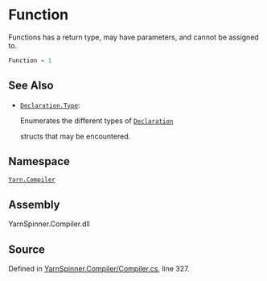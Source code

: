 # Function

Functions has a return type, may have parameters, and cannot be assigned to.

```csharp
Function = 1
```

## See Also

* [`Declaration.Type`](./): 

  Enumerates the different types of [`Declaration`](../declaration/)

  structs that may be encountered.

## Namespace

[`Yarn.Compiler`](../)

## Assembly

YarnSpinner.Compiler.dll

## Source

Defined in [YarnSpinner.Compiler/Compiler.cs](https://github.com/YarnSpinnerTool/YarnSpinner//blob/develop/YarnSpinner.Compiler/Compiler.cs#L327), line 327.

